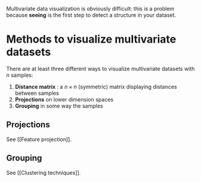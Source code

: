 Multivariate data visualization is obviously difficult: this is a problem because **seeing** is the first step to detect a structure in your dataset.

# Methods to visualize multivariate datasets
There are at least three different ways to visualize multivariate datasets with $n$ samples:

1. **Distance matrix** : a $n \times n$ (symmetric) matrix displaying distances between samples
2. **Projections** on lower dimension spaces
3. **Grouping** in some way the samples

## Projections
See [[Feature projection]].

## Grouping
See [[Clustering techniques]].
